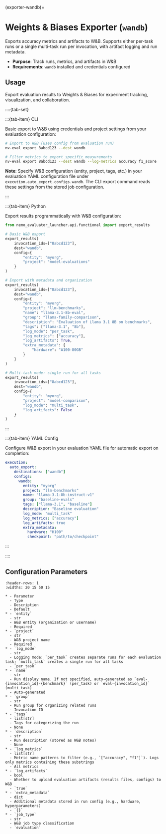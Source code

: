 (exporter-wandb)=

# Weights & Biases Exporter (`wandb`)

Exports accuracy metrics and artifacts to W&B. Supports either per-task runs or a single multi-task run per invocation, with artifact logging and run metadata.

- **Purpose**: Track runs, metrics, and artifacts in W&B
- **Requirements**: `wandb` installed and credentials configured

## Usage

Export evaluation results to Weights & Biases for experiment tracking, visualization, and collaboration.

::::{tab-set}

:::{tab-item} CLI

Basic export to W&B using credentials and project settings from your evaluation configuration:

```bash
# Export to W&B (uses config from evaluation run)
nv-eval export 8abcd123 --dest wandb

# Filter metrics to export specific measurements
nv-eval export 8abcd123 --dest wandb --log-metrics accuracy f1_score
```

**Note**: Specify W&B configuration (entity, project, tags, etc.) in your evaluation YAML configuration file under `execution.auto_export.configs.wandb`. The CLI export command reads these settings from the stored job configuration.

:::

:::{tab-item} Python

Export results programmatically with W&B configuration:

```python
from nemo_evaluator_launcher.api.functional import export_results

# Basic W&B export
export_results(
    invocation_ids=["8abcd123"], 
    dest="wandb", 
    config={
        "entity": "myorg", 
        "project": "model-evaluations"
    }
)

# Export with metadata and organization
export_results(
    invocation_ids=["8abcd123"], 
    dest="wandb", 
    config={
        "entity": "myorg",
        "project": "llm-benchmarks",
        "name": "llama-3.1-8b-eval",
        "group": "llama-family-comparison",
        "description": "Evaluation of Llama 3.1 8B on benchmarks",
        "tags": ["llama-3.1", "8b"],
        "log_mode": "per_task",
        "log_metrics": ["accuracy"],
        "log_artifacts": True,
        "extra_metadata": {
            "hardware": "A100-80GB"
        }
    }
)

# Multi-task mode: single run for all tasks
export_results(
    invocation_ids=["8abcd123"], 
    dest="wandb", 
    config={
        "entity": "myorg",
        "project": "model-comparison",
        "log_mode": "multi_task",
        "log_artifacts": False
    }
)
```

:::

:::{tab-item} YAML Config

Configure W&B export in your evaluation YAML file for automatic export on completion:

```yaml
execution:
  auto_export:
    destinations: ["wandb"]
    configs:
      wandb:
        entity: "myorg"
        project: "llm-benchmarks"
        name: "llama-3.1-8b-instruct-v1"
        group: "baseline-evals"
        tags: ["llama-3.1", "baseline"]
        description: "Baseline evaluation"
        log_mode: "multi_task"
        log_metrics: ["accuracy"]
        log_artifacts: true
        extra_metadata:
          hardware: "H100"
          checkpoint: "path/to/checkpoint"
```

:::

::::

## Configuration Parameters

```{list-table}
:header-rows: 1
:widths: 20 15 50 15

* - Parameter
  - Type
  - Description
  - Default
* - `entity`
  - str
  - W&B entity (organization or username)
  - Required
* - `project`
  - str
  - W&B project name
  - Required
* - `log_mode`
  - str
  - Logging mode: `per_task` creates separate runs for each evaluation task; `multi_task` creates a single run for all tasks
  - `per_task`
* - `name`
  - str
  - Run display name. If not specified, auto-generated as `eval-{invocation_id}-{benchmark}` (per_task) or `eval-{invocation_id}` (multi_task)
  - Auto-generated
* - `group`
  - str
  - Run group for organizing related runs
  - Invocation ID
* - `tags`
  - list[str]
  - Tags for categorizing the run
  - None
* - `description`
  - str
  - Run description (stored as W&B notes)
  - None
* - `log_metrics`
  - list[str]
  - Metric name patterns to filter (e.g., `["accuracy", "f1"]`). Logs only metrics containing these substrings
  - All metrics
* - `log_artifacts`
  - bool
  - Whether to upload evaluation artifacts (results files, configs) to W&B
  - `true`
* - `extra_metadata`
  - dict
  - Additional metadata stored in run config (e.g., hardware, hyperparameters)
  - `{}`
* - `job_type`
  - str
  - W&B job type classification
  - `evaluation`
```
